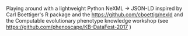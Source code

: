 Playing around with a lightweight Python NeXML -> JSON-LD inspired by
Carl Boettiger's R package and the https://github.com/cboettig/nexld
and the  Computable evolutionary phenotype knowledge workshop 
(see https://github.com/phenoscape/KB-DataFest-2017 )